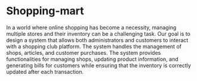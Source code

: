 # Shopping-mart
In a world where online shopping has become a necessity, managing multiple stores and their inventory can be a challenging task. 
Our goal is to design a system that allows both administrators and customers to interact with a shopping club platform. The system handles the management of shops, articles, and customer purchases. 
The system provides functionalities for managing shops, updating product information, and generating bills for customers while ensuring that the inventory is correctly updated after each transaction.
